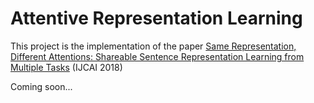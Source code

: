# Attentive Representation Learning


This project is the implementation of the paper [Same Representation, Different Attentions: Shareable Sentence  Representation Learning from Multiple Tasks](https://arxiv.org/pdf/1804.08139.pdf) (IJCAI 2018)

Coming soon...